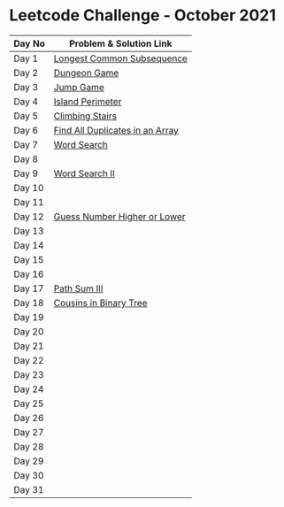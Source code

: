 # Leetcode Challenge - October 2021



| Day No | Problem & Solution Link                                                                                                                 |
| ------ | --------------------------------------------------------------------------------------------------------------------------------------- |
| Day 1  | [Longest Common Subsequence](../../difficulty-based-problem-index/leetcode-medium/leetcode-1143-longest-common-subsequence.md)          |
| Day 2  | [Dungeon Game](../../difficulty-based-problem-index/leetcode-hard/leetcode-174-dungeon-game.md)                                         |
| Day 3  | [Jump Game](../../difficulty-based-problem-index/leetcode-medium/leetcode-55-jump-game.md)                                              |
| Day 4  | [Island Perimeter](../../difficulty-based-problem-index/leetcode-easy/leetcode-463-island-perimeter.md)                                 |
| Day 5  | [Climbing Stairs](../../difficulty-based-problem-index/leetcode-easy/leetcode-70-climbing-stairs.md)                                    |
| Day 6  | [Find All Duplicates in an Array](../../difficulty-based-problem-index/leetcode-medium/leetcode-442-find-all-duplicates-in-an-array.md) |
| Day 7  | [Word Search](../../difficulty-based-problem-index/leetcode-medium/leetcode-79-word-search.md)                                          |
| Day 8  |                                                                                                                                         |
| Day 9  | [Word Search II](../../difficulty-based-problem-index/leetcode-hard/leetcode-212-word-search-ii.md)                                     |
| Day 10 |                                                                                                                                         |
| Day 11 |                                                                                                                                         |
| Day 12 | [Guess Number Higher or Lower](../../difficulty-based-problem-index/leetcode-easy/leetcode-374-guess-number-higher-or-lower.md)         |
| Day 13 |                                                                                                                                         |
| Day 14 |                                                                                                                                         |
| Day 15 |                                                                                                                                         |
| Day 16 |                                                                                                                                         |
| Day 17 | [Path Sum III](../../difficulty-based-problem-index/leetcode-medium/leetcode-437-path-sum-iii.md)                                       |
| Day 18 | [Cousins in Binary Tree](../../difficulty-based-problem-index/leetcode-easy/leetcode-993-cousins-in-binary-tree.md)                     |
| Day 19 |                                                                                                                                         |
| Day 20 |                                                                                                                                         |
| Day 21 |                                                                                                                                         |
| Day 22 |                                                                                                                                         |
| Day 23 |                                                                                                                                         |
| Day 24 |                                                                                                                                         |
| Day 25 |                                                                                                                                         |
| Day 26 |                                                                                                                                         |
| Day 27 |                                                                                                                                         |
| Day 28 |                                                                                                                                         |
| Day 29 |                                                                                                                                         |
| Day 30 |                                                                                                                                         |
| Day 31 |                                                                                                                                         |
